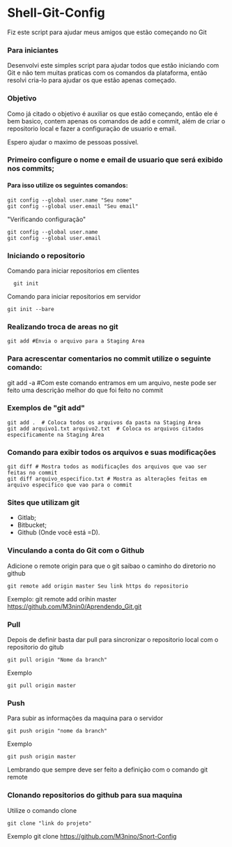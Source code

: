 # Shell-Git-Config
Fiz este script para ajudar meus amigos que estão começando no Git
### Para iniciantes

Desenvolvi este simples script para ajudar todos que estão iniciando com Git e não tem muitas praticas com os comandos da plataforma,
então resolvi cria-lo para ajudar os que estão apenas começado.

### Objetivo

Como já citado o objetivo é auxiliar os que estão começando, então ele é bem basico, contem apenas os comandos de add e commit, além de criar
o repositorio local e fazer a configuração de usuario e email.

Espero ajudar o maximo de pessoas possivel.


### Primeiro configure o nome e email de usuario que será exibido nos commits;
#### Para isso utilize os seguintes comandos:


```shell
git config --global user.name "Seu nome"
git config --global user.email "Seu email"
```

"Verificando configuração"

```shell
git config --global user.name
git config --global user.email
```

### Iniciando o repositorio

Comando para iniciar repositorios em clientes
```shell
  git init
```

Comando para iniciar repositorios em servidor

```shell
git init --bare
```

### Realizando troca de areas no git

```shell
git add #Envia o arquivo para a Staging Area
```

### Para acrescentar comentarios no commit utilize o seguinte comando:

git add -a #Com este comando entramos em um arquivo, neste pode ser feito uma descrição melhor do que foi feito no commit


### Exemplos de "git add"

```shell
git add .  # Coloca todos os arquivos da pasta na Staging Area 
git add arquivo1.txt arquivo2.txt  # Coloca os arquivos citados especificamente na Staging Area
```

### Comando para exibir todos os arquivos e suas modificações

```shell
git diff # Mostra todos as modificações dos arquivos que vao ser feitas no commit
git diff arquivo_especifico.txt # Mostra as alterações feitas em arquivo especifico que vao para o commit
```


### Sites que utilizam git
* Gitlab;
* Bitbucket;
* Github (Onde você está =D).

### Vinculando a conta do Git com o Github

Adicione o remote origin para que o git saibao o caminho do diretorio no github

```shell
git remote add origin master Seu link https do repositorio
```

Exemplo: git remote add orihin master https://github.com/M3nin0/Aprendendo_Git.git

### Pull

Depois de definir basta dar pull para sincronizar o repositorio local com o repositorio do gitub

```shell
git pull origin "Nome da branch"
```

Exemplo

```shell
git pull origin master
```
### Push 

Para subir as informações da maquina para o servidor 

```shell
git push origin "nome da branch"
```

Exemplo

```shell
git push origin master
```

Lembrando que sempre deve ser feito a definição com o comando git remote

### Clonando repositorios do github para sua maquina

Utilize o comando clone

```shell
git clone "link do projeto"
```
Exemplo git clone https://github.com/M3nino/Snort-Config
